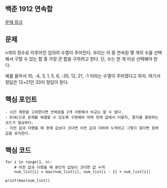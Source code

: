 ## 백준 1912 연속합
[문제 링크](https://www.acmicpc.net/problem/1912)

## 문제
n개의 정수로 이루어진 임의의 수열이 주어진다. 우리는 이 중 연속된 몇 개의 수를 선택해서 구할 수 있는 합 중 가장 큰 합을 구하려고 한다. 단, 수는 한 개 이상 선택해야 한다.

예를 들어서 10, -4, 3, 1, 5, 6, -35, 12, 21, -1 이라는 수열이 주어졌다고 하자. 여기서 정답은 12+21인 33이 정답이 된다.

## 핵심 포인트
```
- 시간 제한을 고려한다면 반복문을 2개 사용해서 비교는 할 수 없다.
- O(N)으로 문제를 해결할 수 있도록 구현해야 하며 현재 값에서 더할지, 말지를 결정하는 코드가 필요하다.
- 이전 값과 더했을 때 현재 값보다 크다면 이전 값과 더하여 누적하고 그렇지 않다면 원래 값을 유지한다.
```

## 핵심 코드
```
for i in range(1, n):
    # 이전 값과 더했을 때 본인의 값보다 크다면 값 누적
    num_list[i] = max(num_list[i], num_list[i - 1] + num_list[i])

print(max(num_list))
```
